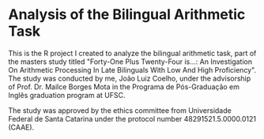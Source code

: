 # Analysis of the Bilingual Arithmetic Task

This is the R project I created to analyze the bilingual arithmetic task, part of the masters study titled "Forty-One Plus Twenty-Four is...: An Investigation On Arithmetic Processing In Late Bilinguals With Low And High Proficiency". The study was conducted by me, João Luiz Coelho, under the advisorship of Prof. Dr. Mailce Borges Mota in the Programa de Pós-Graduação em Inglês graduation program at UFSC.

The study was approved by the ethics committee from Universidade Federal de Santa Catarina under the protocol number 48291521.5.0000.0121 (CAAE).
